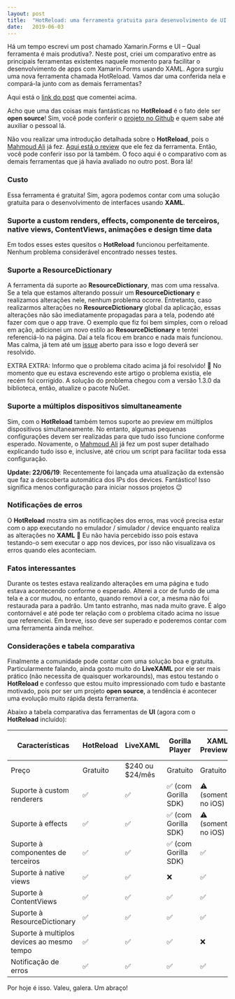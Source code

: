 ```yaml
---
layout: post
title:  "HotReload: uma ferramenta gratuita para desenvolvimento de UI em XAML"
date:   2019-06-03
---
```


<p class="intro"><span class="dropcap">H</span>á um tempo escrevi um post chamado Xamarin.Forms e UI – Qual ferramenta é mais produtiva?. Neste post, criei um comparativo entre as principais ferramentas existentes naquele momento para facilitar o desenvolvimento de apps com Xamarin.Forms usando XAML. Agora surgiu uma nova ferramenta chamada HotReload. Vamos dar uma conferida nela e compará-la junto com as demais ferramentas?</p>

Aqui está o [link do post][post-primeiro-comparativo] que comentei acima. 

Acho que uma das coisas mais fantásticas no **HotReload** é o fato dele ser **open source**! Sim, você pode conferir o [projeto no Github][hot-reload] e quem sabe até auxiliar o pessoal lá.

Não vou realizar uma introdução detalhada sobre o **HotReload**, pois o [Mahmoud Ali][akamud] já fez. [Aqui está o review][review-akamud] que ele fez da ferramenta. Então, você pode conferir isso por lá também. O foco aqui é o comparativo com as demais ferramentas que já havia avaliado no outro post. Bora lá!

### Custo
Essa ferramenta é gratuita! Sim, agora podemos contar com uma solução gratuita para o desenvolvimento de interfaces usando **XAML**.

### Suporte a custom renders, effects, componente de terceiros, native views, ContentViews, animações e design time data
Em todos esses estes quesitos o **HotReload** funcionou perfeitamente. Nenhum problema considerável encontrado nesses testes.

### Suporte a ResourceDictionary
A ferramenta dá suporte ao **ResourceDictionary**, mas com uma ressalva. Se a tela que estamos alterando possuir um **ResourceDictionary** e realizamos alterações nele, nenhum problema ocorre. Entretanto, caso realizarmos alterações no **ResourceDictionary** global da aplicação, essas alterações não são imediatamente propagadas para a tela, podendo até fazer com que o app trave. O exemplo que fiz foi bem simples, com o reload em ação, adicionei um novo estilo ao **ResourceDictionary** e tentei referenciá-lo na página. Daí a tela ficou em branco e nada mais funcionou. Mas calma, já tem até um [issue][issue-64] aberto para isso e logo deverá ser resolvido.

EXTRA EXTRA: Informo que o problema citado acima já foi resolvido! 🙂 No momento que eu estava escrevendo este artigo o problema existia, ele recém foi corrigido. A solução do problema chegou com a versão 1.3.0 da biblioteca, então, atualize o pacote NuGet.

### Suporte a múltiplos dispositivos simultaneamente
Sim, com o **HotReload** também temos suporte ao preview em múltiplos dispositivos simultaneamente. No entanto, algumas pequenas configurações devem ser realizadas para que tudo isso funcione conforme esperado. Novamente, o [Mahmoud Ali][akamud] já fez um post super detalhado explicando tudo isso e, inclusive, até criou um script para facilitar toda essa configuração.

**Update: 22/06/19**: Recentemente foi lançada uma atualização da extensão que faz a descoberta automática dos IPs dos devices. Fantástico! Isso significa menos configuração para iniciar nossos projetos 😉

### Notificações de erros
O **HotReload** mostra sim as notificações dos erros, mas você precisa estar com o app executando no emulador / simulador / device enquanto realiza as alterações no **XAML** 🙂 Eu não havia percebido isso pois estava testando-o sem executar o app nos devices, por isso não visualizava os erros quando eles aconteciam.

### Fatos interessantes
Durante os testes estava realizando alterações em uma página e tudo estava acontecendo conforme o esperado. Alterei a cor de fundo de uma tela e a cor mudou, no entanto, quando removi a cor, a mesma não foi restaurada para a padrão. Um tanto estranho, mas nada muito grave. É algo contornável e até pode ter relação com o problema citado acima no issue que referenciei. Em breve, isso deve ser superado e poderemos contar com uma ferramenta ainda melhor.

### Considerações e tabela comparativa
Finalmente a comunidade pode contar com uma solução boa e gratuita. Particularmente falando, ainda gosto muito do **LiveXAML** por ele ser mais prático (não necessita de quaisquer workarounds), mas estou testando o **HotReload** e confesso que estou muito impressionado com tudo e bastante motivado, pois por ser um projeto **open source**, a tendência é acontecer uma evolução muito rápida desta ferramenta.

Abaixo a tabela comparativa das ferramentas de **UI** (agora com o **HotReload** incluído):

| Características                            | HotReload       | LiveXAML        | Gorilla Player       | XAML Previewer     | Xamarin Live Player |
| ------------------------------------------ | --------------- | --------------- | -------------------- | ------------------ | ------------------- |
| Preço                                      | Gratuito        | $240 ou $24/mês | Gratuito             | Gratuito           | Gratuito            |
| Suporte à custom renderers                 | ✅              | ✅              | ✅ (com Gorilla SDK) | ⚠️ (somente no iOS) | ❌                  |
| Suporte à effects                          | ✅              | ✅              | ✅ (com Gorilla SDK) | ⚠️ (somente no iOS) | ❌                  |
| Suporte à componentes de terceiros         | ✅              | ✅              | ✅ (com Gorilla SDK) | ✅                 | -                   |
| Suporte à native views                     | ✅              | ✅              | ❌                   | ✅                 | -                   |
| Suporte à ContentViews                     | ✅              | ✅              | ✅                   | ✅                 | -                   |
| Suporte à ResourceDictionary               | ✅              | ✅              | ✅                   | ✅                 | -                   |
| Suporte à multiplos devices ao mesmo tempo | ✅              | ✅              | ✅                   | ❌                 | ❌                  |
| Notificação de erros                       | ✅              | ✅              | ✅                   | ✅                 | ✅                  |

Por hoje é isso. Valeu, galera. Um abraço!

[post-primeiro-comparativo]: /blog/xamarin-forms-and-ui-which-tool-is-more-productive
[hot-reload]:                https://github.com/AndreiMisiukevich/HotReload
[akamud]:                    https://github.com/akamud
[review-akamud]:             http://high5devs.com/2019/04/hotreload-desenvolvendo-telas-mais-rapido-para-xamarin-forms-de-maneira-gratuita/
[issue-64]:                  https://github.com/AndreiMisiukevich/HotReload/issues/64